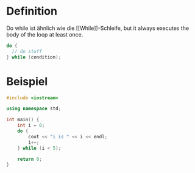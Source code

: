 # Definition
Do while ist ähnlich wie die [[While]]-Schleife, but it always executes the body of the loop at least once.
```c++
do {
  // do stuff
} while (condition);
```

# Beispiel
```c++
#include <iostream>

using namespace std;

int main() {
    int i = 0;
    do {
        cout << "i is " << i << endl;
        i++;
    } while (i < 5);

    return 0;
}
```
